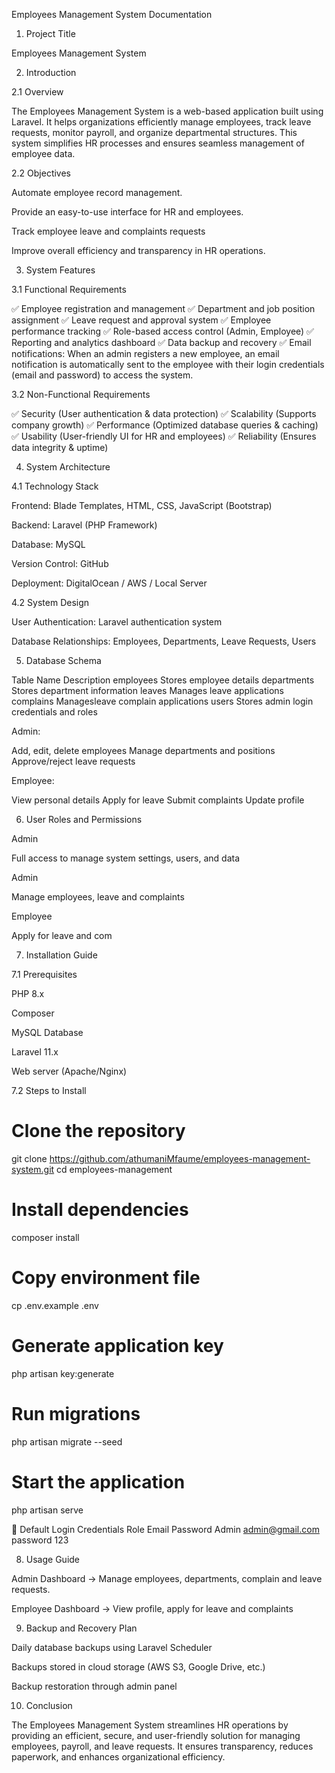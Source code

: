 Employees Management System Documentation

1. Project Title

Employees Management System

2. Introduction

2.1 Overview

The Employees Management System is a web-based application built using Laravel. It helps organizations efficiently manage employees, track leave requests, monitor payroll, and organize departmental structures. This system simplifies HR processes and ensures seamless management of employee data.

2.2 Objectives

Automate employee record management.

Provide an easy-to-use interface for HR and employees.

Track employee leave and complaints requests

Improve overall efficiency and transparency in HR operations.

3. System Features

3.1 Functional Requirements

✅ Employee registration and management
✅ Department and job position assignment
✅ Leave request and approval system
✅ Employee performance tracking
✅ Role-based access control (Admin, Employee)
✅ Reporting and analytics dashboard
✅ Data backup and recovery
✅ Email notifications: When an admin registers a new employee, an email notification is automatically sent to the employee with their login credentials (email and password) to access the system.

3.2 Non-Functional Requirements

✅ Security (User authentication & data protection)
✅ Scalability (Supports company growth)
✅ Performance (Optimized database queries & caching)
✅ Usability (User-friendly UI for HR and employees)
✅ Reliability (Ensures data integrity & uptime)

4. System Architecture

4.1 Technology Stack

Frontend: Blade Templates, HTML, CSS, JavaScript (Bootstrap)

Backend: Laravel (PHP Framework)

Database: MySQL

Version Control: GitHub

Deployment: DigitalOcean / AWS / Local Server

4.2 System Design

User Authentication: Laravel authentication system 

Database Relationships: Employees, Departments, Leave Requests, Users


5. Database Schema

Table Name  	Description
employees	    Stores employee details
departments	    Stores department information
leaves       	Manages leave applications
complains       Managesleave complain applications
users	        Stores admin  login credentials and roles

Admin:

Add, edit, delete employees
Manage departments and positions
Approve/reject leave requests


Employee:

View personal details
Apply for leave
Submit complaints
Update profile

6. User Roles and Permissions

Admin

Full access to manage system settings, users, and data

Admin

Manage employees, leave and complaints

Employee

Apply for leave and com

7. Installation Guide

7.1 Prerequisites

PHP 8.x

Composer

MySQL Database

Laravel 11.x

Web server (Apache/Nginx)

7.2 Steps to Install

# Clone the repository
git clone https://github.com/athumaniMfaume/employees-management-system.git
cd employees-management

# Install dependencies
composer install

# Copy environment file
cp .env.example .env

# Generate application key
php artisan key:generate

# Run migrations
php artisan migrate --seed

# Start the application
php artisan serve

🔐 Default Login Credentials
Role	Email	Password
Admin	admin@gmail.com	password 123

8. Usage Guide

Admin Dashboard → Manage employees, departments, complain and leave  
                  requests.


Employee Dashboard → View profile, apply for leave and complaints

9. Backup and Recovery Plan

Daily database backups using Laravel Scheduler

Backups stored in cloud storage (AWS S3, Google Drive, etc.)

Backup restoration through admin panel

10. Conclusion

The Employees Management System streamlines HR operations by providing an efficient, secure, and user-friendly solution for managing employees, payroll, and leave requests. It ensures transparency, reduces paperwork, and enhances organizational efficiency.









